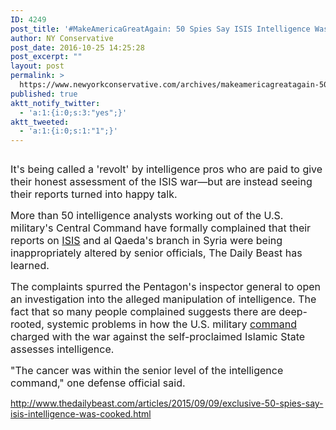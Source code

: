 ```yaml
---
ID: 4249
post_title: '#MakeAmericaGreatAgain: 50 Spies Say ISIS Intelligence Was Cooked #GJM #tcot'
author: NY Conservative
post_date: 2016-10-25 14:25:28
post_excerpt: ""
layout: post
permalink: >
  https://www.newyorkconservative.com/archives/makeamericagreatagain-50-spies-say-isis-intelligence-was-cooked-gjm-tcot/
published: true
aktt_notify_twitter:
  - 'a:1:{i:0;s:3:"yes";}'
aktt_tweeted:
  - 'a:1:{i:0;s:1:"1";}'
---
```

<p><img src="http://www.newyorkconservative.com/wp-content/uploads/2015/09/091015_0410_MakeAmerica1.jpg" alt="" />
	</p><p><span style="font-size:12pt">It's being called a 'revolt' by intelligence pros who are paid to give their honest assessment of the ISIS war—but are instead seeing their reports turned into happy talk.
</span></p><p><span style="font-size:12pt">More than 50 intelligence analysts working out of the U.S. military's Central Command have formally complained that their reports on <a href="http://www.thedailybeast.com/features/isis.html">ISIS</a> and al Qaeda's branch in Syria were being inappropriately altered by senior officials, The Daily Beast has learned.
</span></p><p><span style="font-size:12pt">The complaints spurred the Pentagon's inspector general to open an investigation into the alleged manipulation of intelligence. The fact that so many people complained suggests there are deep-rooted, systemic problems in how the U.S. military <a href="http://www.thedailybeast.com/articles/2015/06/17/the-war-on-isis-is-a-drone-war.html">command</a> charged with the war against the self-proclaimed Islamic State assesses intelligence.
</span></p><p><span style="font-size:12pt">"The cancer was within the senior level of the intelligence command," one defense official said.
</span></p><p><a href="http://www.thedailybeast.com/articles/2015/09/09/exclusive-50-spies-say-isis-intelligence-was-cooked.html">http://www.thedailybeast.com/articles/2015/09/09/exclusive-50-spies-say-isis-intelligence-was-cooked.html</a>
	</p>